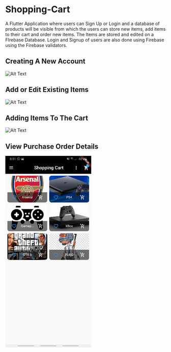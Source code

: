 # Shopping-Cart
A Flutter Application where users can Sign Up or Login and a database of products will be visible from which the users can store new items, add items to their cart and order new items. 
The Items are stored and edited on a FIrebase Database. Login and Signup of users are also done using Firebase using the Firebase validators.

## Creating A New Account
![Alt Text](https://github.com/mathew-jose/Shopping-Cart/blob/master/Shopping%20Cart%20Working/Create%20New%20Account.gif)

## Add or Edit Existing Items
![Alt Text](https://github.com/mathew-jose/Shopping-Cart/blob/master/Shopping%20Cart%20Working/Add%20or%20Edit%20Items.gif)

## Adding Items To The Cart
![Alt Text](https://github.com/mathew-jose/Shopping-Cart/blob/master/Shopping%20Cart%20Working/Add%20Items%20to%20Cart.gif)

## View Purchase Order Details
![Alt Text](https://github.com/mathew-jose/Shopping-Cart/blob/master/Shopping%20Cart%20Working/View%20Purchase%20Orders.gif)
